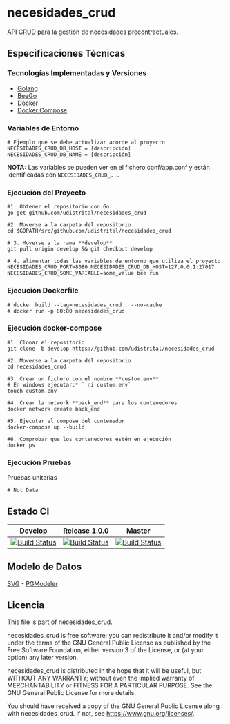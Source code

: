 # necesidades_crud

API CRUD para la gestión de necesidades precontractuales.

## Especificaciones Técnicas

### Tecnologías Implementadas y Versiones

- [Golang](https://github.com/udistrital/introduccion_oas/blob/master/instalacion_de_herramientas/golang.md)
- [BeeGo](https://github.com/udistrital/introduccion_oas/blob/master/instalacion_de_herramientas/beego.md)
- [Docker](https://docs.docker.com/engine/install/ubuntu/)
- [Docker Compose](https://docs.docker.com/compose/)

### Variables de Entorno

```shell
# Ejemplo que se debe actualizar acorde al proyecto
NECESIDADES_CRUD_DB_HOST = [descripción]
NECESIDADES_CRUD_DB_NAME = [descripción]
```

**NOTA:** Las variables se pueden ver en el fichero conf/app.conf y están identificadas con `NECESIDADES_CRUD_...`

### Ejecución del Proyecto

```shell
#1. Obtener el repositorio con Go
go get github.com/udistrital/necesidades_crud

#2. Moverse a la carpeta del repositorio
cd $GOPATH/src/github.com/udistrital/necesidades_crud

# 3. Moverse a la rama **develop**
git pull origin develop && git checkout develop

# 4. alimentar todas las variables de entorno que utiliza el proyecto.
NECESIDADES_CRUD_PORT=8080 NECESIDADES_CRUD_DB_HOST=127.0.0.1:27017 NECESIDADES_CRUD_SOME_VARIABLE=some_value bee run
```

### Ejecución Dockerfile

```shell
# docker build --tag=necesidades_crud . --no-cache
# docker run -p 80:80 necesidades_crud
```

### Ejecución docker-compose

```shell
#1. Clonar el repositorio
git clone -b develop https://github.com/udistrital/necesidades_crud

#2. Moverse a la carpeta del repositorio
cd necesidades_crud

#3. Crear un fichero con el nombre **custom.env**
# En windows ejecutar:* ` ni custom.env`
touch custom.env

#4. Crear la network **back_end** para los contenedores
docker network create back_end

#5. Ejecutar el compose del contenedor
docker-compose up --build

#6. Comprobar que los contenedores estén en ejecución
docker ps
```

### Ejecución Pruebas

Pruebas unitarias

```shell
# Not Data
```

## Estado CI

| Develop | Release 1.0.0 | Master |
| -- | -- | -- |
| [![Build Status](https://hubci.portaloas.udistrital.edu.co/api/badges/udistrital/necesidades_crud/status.svg?ref=refs/heads/develop)](https://hubci.portaloas.udistrital.edu.co/udistrital/necesidades_crud) | [![Build Status](https://hubci.portaloas.udistrital.edu.co/api/badges/udistrital/necesidades_crud/status.svg?ref=refs/heads/release/1.0.0)](https://hubci.portaloas.udistrital.edu.co/udistrital/necesidades_crud) | [![Build Status](https://hubci.portaloas.udistrital.edu.co/api/badges/udistrital/necesidades_crud/status.svg?ref=refs/heads/master)](https://hubci.portaloas.udistrital.edu.co/udistrital/necesidades_crud) |

## Modelo de Datos

[SVG](database/necesidades.svg) - [PGModeler](database/necesidades.dbm)

## Licencia

This file is part of necesidades_crud.

necesidades_crud is free software: you can redistribute it and/or modify it under the terms of the GNU General Public License as published by the Free Software Foundation, either version 3 of the License, or (at your option) any later version.

necesidades_crud is distributed in the hope that it will be useful, but WITHOUT ANY WARRANTY; without even the implied warranty of MERCHANTABILITY or FITNESS FOR A PARTICULAR PURPOSE. See the GNU General Public License for more details.

You should have received a copy of the GNU General Public License along with necesidades_crud. If not, see https://www.gnu.org/licenses/.
